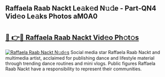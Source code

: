## Raffaela Raab Nackt Le𝚊k𝚎d N𝚞𝚍e - Part-QN4 Vid𝚎o Le𝚊ks Photos aM0A0

# <h2><a href="http://fb8aza.evod.top/?m=Raffaela+Raab+Nackt">🔗 👉🔴 Raffaela Raab Nackt Vid𝚎o Ph𝚘t𝚘s</a></h2>

[![Raffaela Raab Nackt N𝚞d𝚎s](https://i.imgur.com/8V9OHl7.gif)](http://fb8aza.evod.top/?m=Raffaela+Raab+Nackt)
Social media star Raffaela Raab Nackt and multimedia artist, acclaimed for publishing dance and lifestyle material through trending dance routines and mini vlogs. Public figures Raffaela Raab Nackt have a responsibility to represent their communities. 
